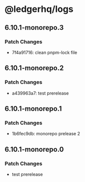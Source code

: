 # @ledgerhq/logs

## 6.10.1-monorepo.3

### Patch Changes

- 7f4a91716: clean pnpm-lock file

## 6.10.1-monorepo.2

### Patch Changes

- a439963a7: test prerelease

## 6.10.1-monorepo.1

### Patch Changes

- 1b6fec9db: monorepo prelease 2

## 6.10.1-monorepo.0

### Patch Changes

- test prerelease
